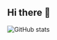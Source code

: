 ## Hi there 👋

<!--
**DiligentPanda/DiligentPanda** is a ✨ _special_ ✨ repository because its `README.md` (this file) appears on your GitHub profile.

Here are some ideas to get you started:

- 🔭 I’m currently working on ...
- 🌱 I’m currently learning ...
- 👯 I’m looking to collaborate on ...
- 🤔 I’m looking for help with ...
- 💬 Ask me about ...
- 📫 How to reach me: ...
- 😄 Pronouns: ...
- ⚡ Fun fact: ...
-->

<!-- copy from https://github.com/TachikakaMin/TachikakaMin/blob/master/README.md?plain=1 -->
![GitHub stats](https://github-readme-stats.vercel.app/api?username=DiligentPanda&count_private=true&show_icons=true&theme=default)

<!-- [![Readme Card](https://github-readme-stats.vercel.app/api/pin/?username=anuraghazra&repo=github-readme-stats)](https://github.com/anuraghazra/github-readme-stats) -->
